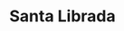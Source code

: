 ---
title: "Santa Librada"
url: /santiago-de-veraguas/santa-librada-calle-5a-2/
shop: tienda de variedades
---